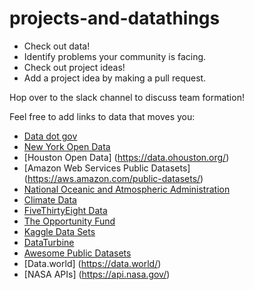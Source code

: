 # projects-and-datathings

* Check out data!
* Identify problems your community is facing.
* Check out project ideas!
* Add a project idea by making a pull request.

Hop over to the slack channel to discuss team formation!

Feel free to add links to data that moves you:

* [Data dot gov](https://www.data.gov/)
* [New York Open Data](https://nycopendata.socrata.com/)
* [Houston Open Data] (https://data.ohouston.org/)
* [Amazon Web Services Public Datasets] (https://aws.amazon.com/public-datasets/)
* [National Oceanic and Atmospheric Administration](https://www.ncdc.noaa.gov/)
* [Climate Data](https://www.climate.gov/maps-data)
* [FiveThirtyEight Data](https://github.com/fivethirtyeight/data)
* [The Opportunity Fund](http://opportunity.census.gov/)
* [Kaggle Data Sets](https://www.kaggle.com/datasets)
* [DataTurbine](http://dataturbine.org/)
* [Awesome Public Datasets](https://github.com/caesar0301/awesome-public-datasets)
* [Data.world] (https://data.world/)
* [NASA APIs] (https://api.nasa.gov/)
